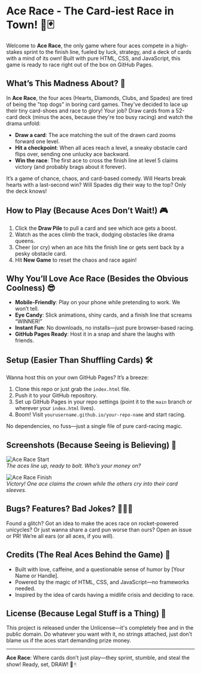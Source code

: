 # Ace Race - The Card-iest Race in Town! 🏁🃏

Welcome to **Ace Race**, the only game where four aces compete in a high-stakes sprint to the finish line, fueled by luck, strategy, and a deck of cards with a mind of its own! Built with pure HTML, CSS, and JavaScript, this game is ready to race right out of the box on GitHub Pages.

## What’s This Madness About? 🤔

In **Ace Race**, the four aces (Hearts, Diamonds, Clubs, and Spades) are tired of being the "top dogs" in boring card games. They've decided to lace up their tiny card-shoes and race to glory! Your job? Draw cards from a 52-card deck (minus the aces, because they're too busy racing) and watch the drama unfold:

- **Draw a card**: The ace matching the suit of the drawn card zooms forward one level.
- **Hit a checkpoint**: When all aces reach a level, a sneaky obstacle card flips over, sending one unlucky ace backward.
- **Win the race**: The first ace to cross the finish line at level 5 claims victory (and probably brags about it forever).

It’s a game of chance, chaos, and card-based comedy. Will Hearts break hearts with a last-second win? Will Spades dig their way to the top? Only the deck knows!

## How to Play (Because Aces Don’t Wait!) 🎮

1. Click the **Draw Pile** to pull a card and see which ace gets a boost.
2. Watch as the aces climb the track, dodging obstacles like drama queens.
3. Cheer (or cry) when an ace hits the finish line or gets sent back by a pesky obstacle card.
4. Hit **New Game** to reset the chaos and race again!

## Why You’ll Love Ace Race (Besides the Obvious Coolness) 😎

- **Mobile-Friendly**: Play on your phone while pretending to work. We won’t tell.
- **Eye Candy**: Slick animations, shiny cards, and a finish line that screams “WINNER!”
- **Instant Fun**: No downloads, no installs—just pure browser-based racing.
- **GitHub Pages Ready**: Host it in a snap and share the laughs with friends.

## Setup (Easier Than Shuffling Cards) 🛠️

Wanna host this on your own GitHub Pages? It’s a breeze:

1. Clone this repo or just grab the `index.html` file.
2. Push it to your GitHub repository.
3. Set up GitHub Pages in your repo settings (point it to the `main` branch or wherever your `index.html` lives).
4. Boom! Visit `yourusername.github.io/your-repo-name` and start racing.

No dependencies, no fuss—just a single file of pure card-racing magic.

## Screenshots (Because Seeing is Believing) 📸

![Ace Race Start](https://via.placeholder.com/800x400?text=Ace+Race+Start)  
*The aces line up, ready to bolt. Who’s your money on?*

![Ace Race Finish](https://via.placeholder.com/800x400?text=Ace+Race+Finish)  
*Victory! One ace claims the crown while the others cry into their card sleeves.*

## Bugs? Features? Bad Jokes? 🐛💡😂

Found a glitch? Got an idea to make the aces race on rocket-powered unicycles? Or just wanna share a card pun worse than ours? Open an issue or PR! We’re all ears (or all aces, if you will).

## Credits (The Real Aces Behind the Game) 👥

- Built with love, caffeine, and a questionable sense of humor by [Your Name or Handle].
- Powered by the magic of HTML, CSS, and JavaScript—no frameworks needed.
- Inspired by the idea of cards having a midlife crisis and deciding to race.

## License (Because Legal Stuff is a Thing) 📜

This project is released under the Unlicense—it's completely free and in the public domain. Do whatever you want with it, no strings attached, just don’t blame us if the aces start demanding prize money.

---

**Ace Race**: Where cards don’t just play—they sprint, stumble, and steal the show! Ready, set, DRAW! 🏁🃏
